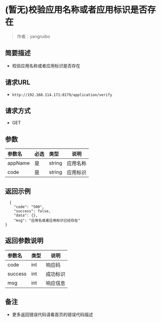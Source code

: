 # (暂无)校验应用名称或者应用标识是否存在

> 作者：yangruibo

## 简要描述

- 校验应用名称或者应用标识是否存在

## 请求URL
- ` http://192.168.114.171:8179/application/verify `
  
## 请求方式
- GET 

## 参数

|参数名|必选|类型|说明|
|:----    |:---|:----- |-----   |
|appName |是  |string |应用名称   |
|code |是  |string | 应用标识    |


## 返回示例 

``` 
  {
    "code": "500",
    "success": false,
    "data": {},
    "msg": "应用名或者应用标识已经存在"
}
```

## 返回参数说明 

|参数名|类型|说明|
|:-----  |:-----|-----|
|code |int   |响应码  |
|success |int   |成功标识  |
|msg |int   |响应信息  |

## 备注 

- 更多返回错误代码请看首页的错误代码描述